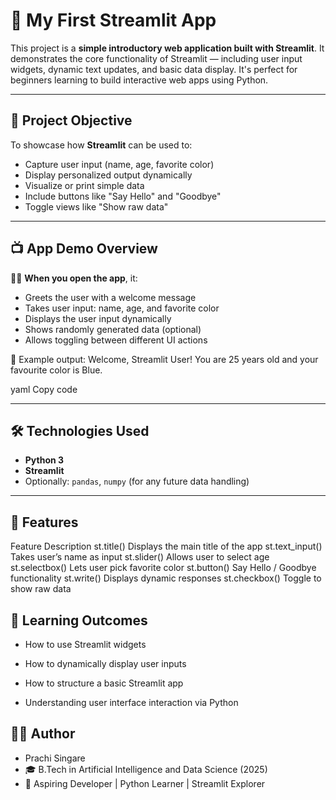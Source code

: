 # 🚀 My First Streamlit App

This project is a **simple introductory web application built with Streamlit**. It demonstrates the core functionality of Streamlit — including user input widgets, dynamic text updates, and basic data display. It's perfect for beginners learning to build interactive web apps using Python.

---

## 🧠 Project Objective

To showcase how **Streamlit** can be used to:
- Capture user input (name, age, favorite color)
- Display personalized output dynamically
- Visualize or print simple data
- Include buttons like "Say Hello" and "Goodbye"
- Toggle views like "Show raw data"

---

## 📺 App Demo Overview

🧑‍💻 **When you open the app**, it:
- Greets the user with a welcome message
- Takes user input: name, age, and favorite color
- Displays the user input dynamically
- Shows randomly generated data (optional)
- Allows toggling between different UI actions

💬 Example output:
Welcome, Streamlit User!
You are 25 years old and your favourite color is Blue.

yaml
Copy code

---

## 🛠️ Technologies Used

- **Python 3**
- **Streamlit**
- Optionally: `pandas`, `numpy` (for any future data handling)

---

## 📝 Features
Feature	Description
st.title()	Displays the main title of the app
st.text_input()	Takes user’s name as input
st.slider()	Allows user to select age
st.selectbox()	Lets user pick favorite color
st.button()	Say Hello / Goodbye functionality
st.write()	Displays dynamic responses
st.checkbox()	Toggle to show raw data


## 🧠 Learning Outcomes
- How to use Streamlit widgets

- How to dynamically display user inputs

- How to structure a basic Streamlit app

- Understanding user interface interaction via Python

##  🙋‍♀️ Author
- Prachi Singare
- 🎓 B.Tech in Artificial Intelligence and Data Science (2025)
- 💬 Aspiring Developer | Python Learner | Streamlit Explorer


